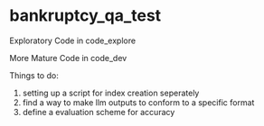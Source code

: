 # bankruptcy_qa_test

Exploratory Code in code_explore

More Mature Code in code_dev

Things to do:
1. setting up a script for index creation seperately
2. find a way to make llm outputs to conform to a specific format
3. define a evaluation scheme for accuracy